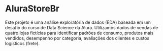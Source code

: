 # AluraStoreBr
Este projeto é uma análise exploratória de dados (EDA) baseada em um desafio do curso de Data Science da Alura. Utilizamos dados de vendas de quatro lojas fictícias para identificar padrões de consumo, produtos mais vendidos, desempenho por categoria, avaliações dos clientes e custos logísticos (frete).
